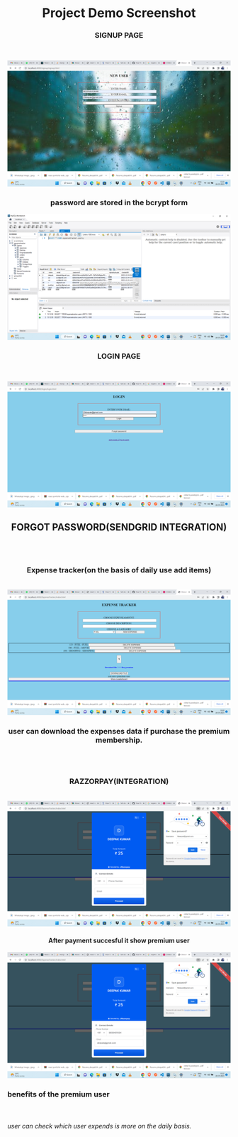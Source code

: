 <h1 align="center">Project Demo Screenshot</h1>
<h3 align="center"> SIGNUP PAGE</h3><br>

<img src="https://github.com/29deepak/expensetracking-backend/blob/master/signup%20page.png" /><br>

<h3 align="center"> password are stored in the bcrypt form</h3>
<img src="https://github.com/29deepak/expensetracking-backend/blob/master/r5.png" /><br>

<h3 align="center"> LOGIN PAGE</h3><br>

<img src="https://github.com/29deepak/expensetracking-backend/blob/master/login%20page.png" /><br>

<h2 align="center"> FORGOT PASSWORD(SENDGRID INTEGRATION)</h2><br><br>


<h3 align="center">Expense tracker(on the basis of daily use add items) </h3><br>
<img src="https://github.com/29deepak/expensetracking-backend/blob/master/expense%20tracker%20add%20item.png" /><br>

<h3 align="center">user can download the expenses data if purchase the premium membership. </h3><br><br>
<h3 align="center">RAZZORPAY(INTEGRATION)</h3><br>
<img src="https://github.com/29deepak/expensetracking-backend/blob/master/razorpay.png" /><br>
<h4 align="center" > After payment succesful it show premium user</h4>
<img src="https://github.com/29deepak/expensetracking-backend/blob/master/r1.png" /><br>

<h3 align="center> congrats you are premium user</h3><br>
<h6 align="center> benefits of the premium user </h6><br>
<h6 align="center> user can download the expense which store in the database. </h6><br>
<h6 align="center>user can  check which user expends is more on the daily basis.</h6><br>
<h3 align="center> LEADERBOARD AND DOWNLOAD FILES</h3>
<img src="https://github.com/29deepak/expensetracking-backend/blob/master/higher%20expense%20uses.png" /><br>


